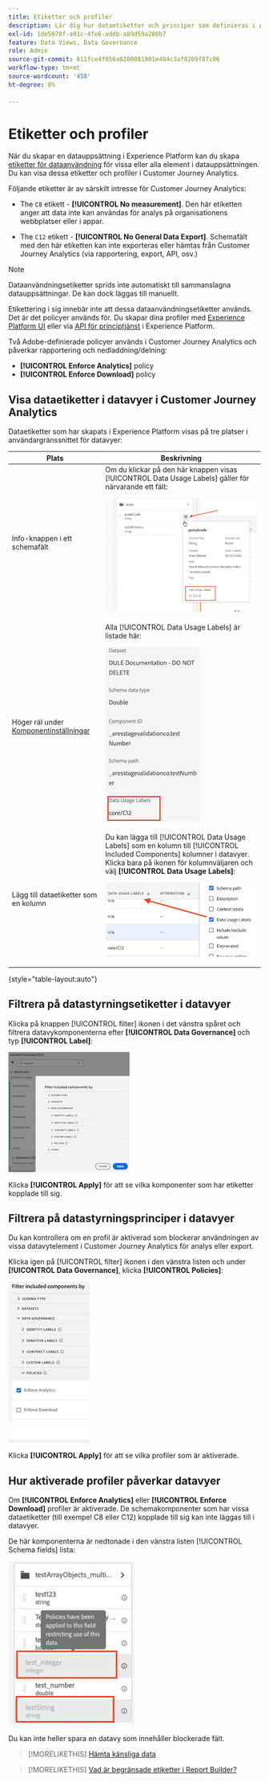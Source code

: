 ```yaml
---
title: Etiketter och profiler
description: Lär dig hur dataetiketter och principer som definieras i Adobe Experience Platform påverkar datavyer och rapporter i Customer Journey Analytics.
exl-id: 1de5070f-a91c-4fe6-addb-a89d59a280b7
feature: Data Views, Data Governance
role: Admin
source-git-commit: 811fce4f056a6280081901e484c3af8209f87c06
workflow-type: tm+mt
source-wordcount: '458'
ht-degree: 0%

---
```


# Etiketter och profiler

När du skapar en datauppsättning i Experience Platform kan du skapa [etiketter för dataanvändning](https://experienceleague.adobe.com/docs/experience-platform/data-governance/labels/reference.html?lang=en) för vissa eller alla element i datauppsättningen. Du kan visa dessa etiketter och profiler i Customer Journey Analytics.

Följande etiketter är av särskilt intresse för Customer Journey Analytics:

* The `C8` etikett - **[!UICONTROL No measurement]**. Den här etiketten anger att data inte kan användas för analys på organisationens webbplatser eller i appar.

* The `C12` etikett - **[!UICONTROL No General Data Export]**. Schemafält med den här etiketten kan inte exporteras eller hämtas från Customer Journey Analytics (via rapportering, export, API, osv.)

>[!NOTE]
>
>Dataanvändningsetiketter sprids inte automatiskt till sammanslagna datauppsättningar. De kan dock läggas till manuellt.

Etikettering i sig innebär inte att dessa dataanvändningsetiketter används. Det är det policyer används för. Du skapar dina profiler med [Experience Platform UI](https://experienceleague.adobe.com/docs/experience-platform/data-governance/policies/user-guide.html?lang=en) eller via [API för principtjänst](https://experienceleague.adobe.com/docs/experience-platform/data-governance/api/overview.html?lang=en) i Experience Platform.

Två Adobe-definierade policyer används i Customer Journey Analytics och påverkar rapportering och nedladdning/delning:

* **[!UICONTROL Enforce Analytics]** policy
* **[!UICONTROL Enforce Download]** policy

## Visa dataetiketter i datavyer i Customer Journey Analytics

Dataetiketter som har skapats i Experience Platform visas på tre platser i användargränssnittet för datavyer:

| Plats | Beskrivning |
| --- | --- |
| Info-knappen i ett schemafält | Om du klickar på den här knappen visas [!UICONTROL Data Usage Labels] gäller för närvarande ett fält:<p>![](assets/data-label-left.png) |
| Höger räl under [Komponentinställningar](/help/data-views/component-settings/overview.md) | Alla [!UICONTROL Data Usage Labels] är listade här:<p>![](assets/data-label-right.png) |
| Lägg till dataetiketter som en kolumn | Du kan lägga till [!UICONTROL Data Usage Labels] som en kolumn till [!UICONTROL Included Components] kolumner i datavyer. Klicka bara på ikonen för kolumnväljaren och välj **[!UICONTROL Data Usage Labels]**:<p>![](assets/data-label-column.png) |

{style="table-layout:auto"}

## Filtrera på datastyrningsetiketter i datavyer

Klicka på knappen [!UICONTROL filter] ikonen i det vänstra spåret och filtrera datavykomponenterna efter **[!UICONTROL Data Governance]** och typ **[!UICONTROL Label]**:

![](assets/filter-labels.png)

Klicka **[!UICONTROL Apply]** för att se vilka komponenter som har etiketter kopplade till sig.

## Filtrera på datastyrningsprinciper i datavyer

Du kan kontrollera om en profil är aktiverad som blockerar användningen av vissa datavytelement i Customer Journey Analytics för analys eller export.

Klicka igen på [!UICONTROL filter] ikonen i den vänstra listen och under **[!UICONTROL Data Governance]**, klicka **[!UICONTROL Policies]**:

![Filtrera inkluderade komponenter efter lista som visar Enforce Analytics valt](assets/filter-policies.png)

Klicka **[!UICONTROL Apply]** för att se vilka profiler som är aktiverade.

## Hur aktiverade profiler påverkar datavyer

Om **[!UICONTROL Enforce Analytics]** eller **[!UICONTROL Enforce Download]** profiler är aktiverade. De schemakomponenter som har vissa dataetiketter (till exempel C8 eller C12) kopplade till sig kan inte läggas till i datavyer.

De här komponenterna är nedtonade i den vänstra listen [!UICONTROL Schema fields] lista:

![Greyed components and the Policies message indicating policies has applied to this field restrict use of the data](assets/component-greyed.png)

Du kan inte heller spara en datavy som innehåller blockerade fält.

>[!MORELIKETHIS]
>[Hämta känsliga data](/help/analysis-workspace/export/download-send.md)

>[!MORELIKETHIS]
>[Vad är begränsade etiketter i Report Builder?](https://experienceleague.adobe.com/docs/analytics-platform/using/cja-reportbuilder/restricted-labels.html?lang=en)


